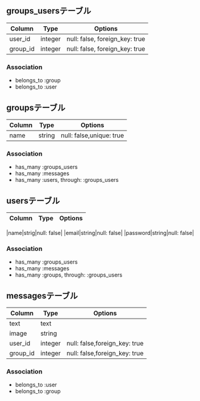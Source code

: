## groups_usersテーブル

|Column|Type|Options|
|------|----|-------|
|user_id|integer|null: false, foreign_key: true|
|group_id|integer|null: false, foreign_key: true|

### Association
- belongs_to :group
- belongs_to :user

## groupsテーブル

|Column|Type|Options|
|------|----|-------|
|name|string|null: false,unique: true|


### Association
- has_many :groups_users
- has_many :messages
- has_many :users, through: :groups_users

## usersテーブル

|Column|Type|Options|
|------|----|-------|

|name|strig|null: false|
|email|string|null: false|
|password|string|null: false|

### Association
- has_many :groups_users
- has_many :messages
- has_many :groups, through: :groups_users

## messagesテーブル

|Column|Type|Options|
|------|----|-------|
|text|text|
|image|string|
|user_id|integer|null: false,foreign_key: true|
|group_id|integer|null: false,foreign_key: true|

### Association

- belongs_to :user
- belongs_to :group


